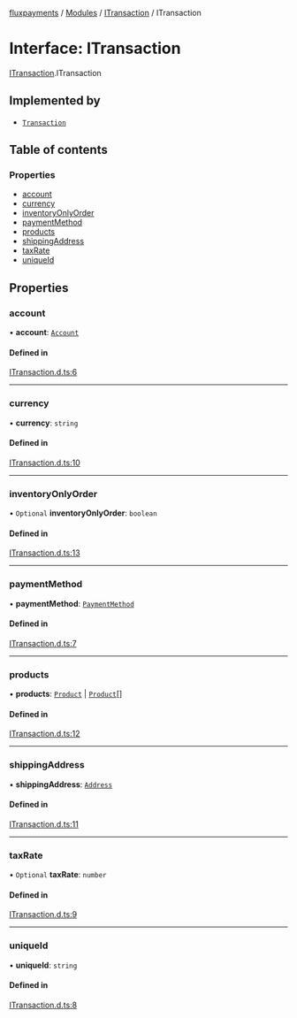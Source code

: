 [fluxpayments](../README.md) / [Modules](../modules.md) / [ITransaction](../modules/ITransaction.md) / ITransaction

# Interface: ITransaction

[ITransaction](../modules/ITransaction.md).ITransaction

## Implemented by

- [`Transaction`](../classes/Transaction.Transaction.md)

## Table of contents

### Properties

- [account](ITransaction.ITransaction.md#account)
- [currency](ITransaction.ITransaction.md#currency)
- [inventoryOnlyOrder](ITransaction.ITransaction.md#inventoryonlyorder)
- [paymentMethod](ITransaction.ITransaction.md#paymentmethod)
- [products](ITransaction.ITransaction.md#products)
- [shippingAddress](ITransaction.ITransaction.md#shippingaddress)
- [taxRate](ITransaction.ITransaction.md#taxrate)
- [uniqueId](ITransaction.ITransaction.md#uniqueid)

## Properties

### account

• **account**: [`Account`](../classes/Account.Account.md)

#### Defined in

[ITransaction.d.ts:6](https://github.com/fluxpayments1/fluxpayments_api_ts/blob/2f49bdf72dc323c1067544fb110e2f250ca8ba7e/src/types/flux_types/ITransaction.d.ts#L6)

___

### currency

• **currency**: `string`

#### Defined in

[ITransaction.d.ts:10](https://github.com/fluxpayments1/fluxpayments_api_ts/blob/2f49bdf72dc323c1067544fb110e2f250ca8ba7e/src/types/flux_types/ITransaction.d.ts#L10)

___

### inventoryOnlyOrder

• `Optional` **inventoryOnlyOrder**: `boolean`

#### Defined in

[ITransaction.d.ts:13](https://github.com/fluxpayments1/fluxpayments_api_ts/blob/2f49bdf72dc323c1067544fb110e2f250ca8ba7e/src/types/flux_types/ITransaction.d.ts#L13)

___

### paymentMethod

• **paymentMethod**: [`PaymentMethod`](../classes/PaymentMethod.PaymentMethod.md)

#### Defined in

[ITransaction.d.ts:7](https://github.com/fluxpayments1/fluxpayments_api_ts/blob/2f49bdf72dc323c1067544fb110e2f250ca8ba7e/src/types/flux_types/ITransaction.d.ts#L7)

___

### products

• **products**: [`Product`](../classes/Product.Product.md) \| [`Product`](../classes/Product.Product.md)[]

#### Defined in

[ITransaction.d.ts:12](https://github.com/fluxpayments1/fluxpayments_api_ts/blob/2f49bdf72dc323c1067544fb110e2f250ca8ba7e/src/types/flux_types/ITransaction.d.ts#L12)

___

### shippingAddress

• **shippingAddress**: [`Address`](../classes/Address.Address.md)

#### Defined in

[ITransaction.d.ts:11](https://github.com/fluxpayments1/fluxpayments_api_ts/blob/2f49bdf72dc323c1067544fb110e2f250ca8ba7e/src/types/flux_types/ITransaction.d.ts#L11)

___

### taxRate

• `Optional` **taxRate**: `number`

#### Defined in

[ITransaction.d.ts:9](https://github.com/fluxpayments1/fluxpayments_api_ts/blob/2f49bdf72dc323c1067544fb110e2f250ca8ba7e/src/types/flux_types/ITransaction.d.ts#L9)

___

### uniqueId

• **uniqueId**: `string`

#### Defined in

[ITransaction.d.ts:8](https://github.com/fluxpayments1/fluxpayments_api_ts/blob/2f49bdf72dc323c1067544fb110e2f250ca8ba7e/src/types/flux_types/ITransaction.d.ts#L8)
